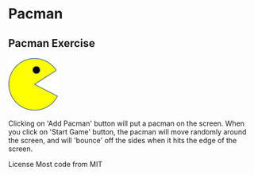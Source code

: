 # Pacman
## Pacman Exercise
<img src="images/PacMan1.png" width='100'/>

Clicking on 'Add Pacman' button will put a pacman on the screen. When you click on 'Start Game' button, the pacman will move randomly around the screen, and will 'bounce' off the sides when it hits the edge of the screen. 

License
Most code from MIT

